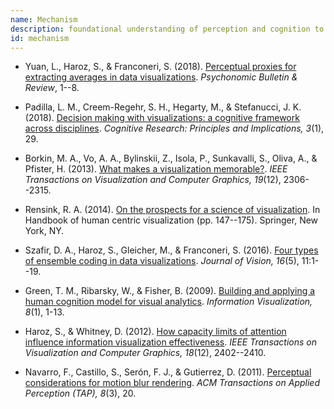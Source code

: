 ```yaml
---
name: Mechanism
description: foundational understanding of perception and cognition to explain how visualiza-tion works
id: mechanism
---
```


- Yuan, L., Haroz, S., & Franconeri, S. (2018). [Perceptual proxies for extracting averages in data visualizations](https://doi.org/10.3758/s13423-018-1525-7). *Psychonomic Bulletin & Review*, 1--8.

- Padilla, L. M., Creem-Regehr, S. H., Hegarty, M., & Stefanucci, J. K. (2018). [Decision making with visualizations: a cognitive framework across disciplines](https://cognitiveresearchjournal.springeropen.com/articles/10.1186/s41235-018-0120-9). *Cognitive Research: Principles and Implications, 3*(1), 29.

- Borkin, M. A., Vo, A. A., Bylinskii, Z., Isola, P., Sunkavalli, S., Oliva, A., & Pfister, H. (2013). [What makes a visualization memorable?](https://ieeexplore.ieee.org/abstract/document/6634103). *IEEE Transactions on Visualization and Computer Graphics, 19*(12), 2306--2315.

- Rensink, R. A. (2014). [On the prospects for a science of visualization](https://link.springer.com/chapter/10.1007/978-1-4614-7485-2_6). In Handbook of human centric visualization (pp. 147--175). Springer, New York, NY.

- Szafir, D. A., Haroz, S., Gleicher, M., & Franconeri, S. (2016). [Four types of ensemble coding in data visualizations](https://jov.arvojournals.org/article.aspx?articleid=2504104). *Journal of Vision, 16*(5), 11:1--19.

- Green, T. M., Ribarsky, W., & Fisher, B. (2009). [Building and applying a human cognition model for visual analytics](https://journals.sagepub.com/doi/abs/10.1057/ivs.2008.28). *Information Visualization, 8*(1), 1-13.

- Haroz, S., & Whitney, D. (2012). [How capacity limits of attention influence information visualization effectiveness](https://ieeexplore.ieee.org/abstract/document/6327245). *IEEE Transactions on Visualization and Computer Graphics, 18*(12), 2402--2410.

- Navarro, F., Castillo, S., Serón, F. J., & Gutierrez, D. (2011). [Perceptual considerations for motion blur rendering](https://dl.acm.org/citation.cfm?id=2010330). *ACM Transactions on Applied Perception (TAP), 8*(3), 20.